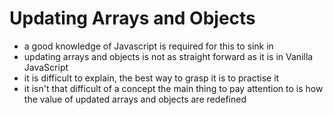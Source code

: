 # Updating Arrays and Objects
- a good knowledge of Javascript is required for this to sink in
- updating arrays and objects is not as straight forward as it is in Vanilla JavaScript
- it is difficult to explain, the best way to grasp it is to practise it
- it isn't that difficult of a concept the main thing to pay attention to is how the value of updated arrays and objects are redefined